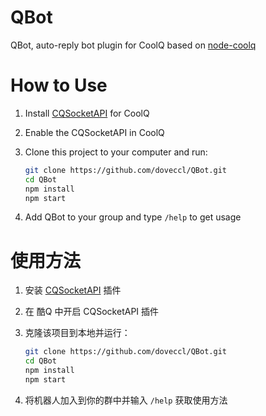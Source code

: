 # QBot
QBot, auto-reply bot plugin for CoolQ based on [node-coolq](https://github.com/haozi23333/kuQforNodeJSPlugin)

# How to Use

1.  Install [CQSocketAPI](https://github.com/yukixz/cqsocketapi/releases) for CoolQ

2. Enable the CQSocketAPI in CoolQ

3. Clone this project to your computer and run:

    ```bash
    git clone https://github.com/doveccl/QBot.git
    cd QBot
    npm install
    npm start
    ```

4. Add QBot to your group and type `/help` to get usage

# 使用方法

1.  安装 [CQSocketAPI](https://github.com/yukixz/cqsocketapi/releases) 插件

2. 在 酷Q 中开启 CQSocketAPI 插件

3. 克隆该项目到本地并运行：

    ```bash
    git clone https://github.com/doveccl/QBot.git
    cd QBot
    npm install
    npm start
    ```

4. 将机器人加入到你的群中并输入 `/help` 获取使用方法
